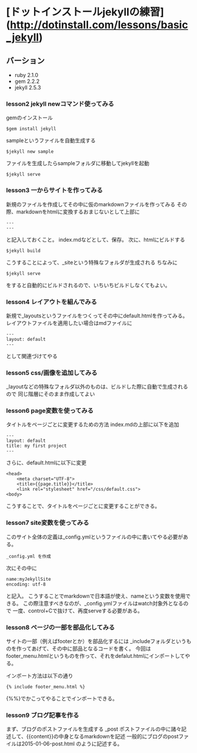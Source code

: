 # [ドットインストールjekyllの練習] (http://dotinstall.com/lessons/basic_jekyll)


## バーション
  - ruby 2.1.0
  - gem 2.2.2
  - jekyll 2.5.3

### lesson2  jekyll newコマンド使ってみる
gemのインストール
```
$gem install jekyll
```
sampleというファイルを自動生成する
```
$jekyll new sample	
```
ファイルを生成したらsampleフォルダに移動してjekyllを起動
```
$jekyll serve
```

### lesson3 一からサイトを作ってみる

新規のファイルを作成してその中に仮のmarkdownファイルを作ってみる
その際、markdownをhtmlに変換するおまじないとして上部に
```
---
---
```
と記入しておくこと。
index.mdなどとして、保存。
次に、htmlにビルドする
```
$jekyll build
```
こうすることによって、_siteという特殊なフォルダが生成される
ちなみに
```
$jekyll serve
```
をすると自動的にビルドされるので、いちいちビルドしなくてもよい。

### lesson4 レイアウトを組んでみる

新規で_layoutsというファイルをつくってその中にdefault.htmlを作ってみる。
レイアウトファイルを適用したい場合はmdファイルに
```
---
layout: default
---
```
として関連づけてやる	

### lesson5 css/画像を追加してみる

_layoutなどの特殊なフォルダ以外のものは、ビルドした際に自動で生成されるので
同じ階層にそのまま作成してよい

### lesson6 page変数を使ってみる

タイトルをページごとに変更するための方法
index.mdの上部に以下を追加
```
---
layout: default
title: my first project
---
```
さらに、default.htmlに以下に変更
```
<head>
	<meta charset="UTF-8">
	<title>{{page.title}}</title>
	<link rel="stylesheet" href="/css/default.css">
<body>
```
こうすることで、タイトルをページごとに変更することができる。

### lesson7 site変数を使ってみる

このサイト全体の定義は_config.ymlというファイルの中に書いてやる必要がある。
```
_config.yml を作成
```
次にその中に
```
name:myJekyllSite
encoding: utf-8
```
と記入。
こうすることでmarkdownで日本語が使え、nameという変数を使用できる。
この際注意すべきなのが、_config.ymlファイルはwatch対象外となるので
一度、control+Cで抜けて、再度serveする必要がある。

### lesson8 ページの一部を部品化してみる

サイトの一部（例えばfooterとか）を部品化するには
_includeフォルダというものを作ってあげて、その中に部品となるコードを書く。
今回はfooter_menu.htmlというものを作って、それをdefalut.htmlにインポートしてやる。

インポート方法は以下の通り
```
{% include footer_menu.html %}
```
{%%}でかこってやることでインポートできる。

### lesson9 ブログ記事を作る

まず、ブログのポストファイルを生成する
_post
ポストファイルの中に諸々記述して、{{content}}の中身となるmarkdownを記述
一般的にブログのpostファイルは2015-01-06-post.html
のように記述する。
